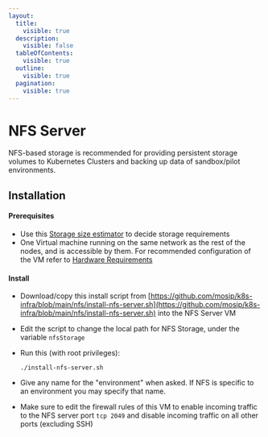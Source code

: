 ```yaml
---
layout:
  title:
    visible: true
  description:
    visible: false
  tableOfContents:
    visible: true
  outline:
    visible: true
  pagination:
    visible: true
---
```


# NFS Server

NFS-based storage is recommended for providing persistent storage volumes to Kubernetes Clusters and backing up data of sandbox/pilot environments.

## Installation

#### Prerequisites

* Use this [Storage size estimator](../hardware-requirements.md#storage-requirements-for-pilot-environments) to decide storage requirements
* One Virtual machine running on the same network as the rest of the nodes, and is accessible by them. For recommended configuration of the VM refer to [Hardware Requirements](../hardware-requirements.md)

#### Install

* Download/copy this install script from [https://github.com/mosip/k8s-infra/blob/main/nfs/install-nfs-server.sh](https://github.com/mosip/k8s-infra/blob/main/nfs/install-nfs-server.sh) into the NFS Server VM
* Edit the script to change the local path for NFS Storage, under the variable `nfsStorage`
*   Run this (with root privileges):

    ```
    ./install-nfs-server.sh
    ```
* Give any name for the "environment" when asked. If NFS is specific to an environment you may specify that name.
* Make sure to edit the firewall rules of this VM to enable incoming traffic to the NFS server port `tcp 2049` and disable incoming traffic on all other ports (excluding SSH)
